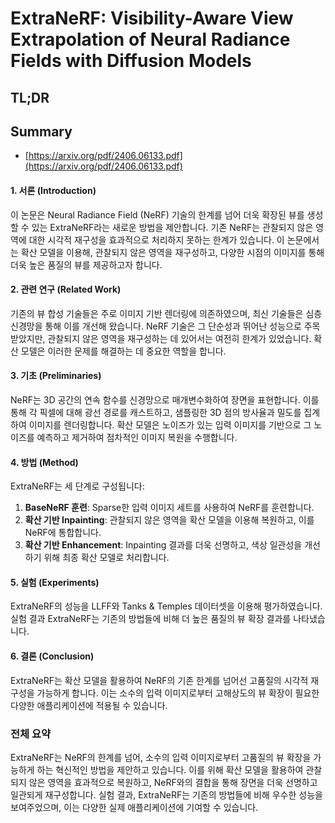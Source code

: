 # ExtraNeRF: Visibility-Aware View Extrapolation of Neural Radiance Fields with Diffusion Models
## TL;DR
## Summary
- [https://arxiv.org/pdf/2406.06133.pdf](https://arxiv.org/pdf/2406.06133.pdf)

#### 1. 서론 (Introduction)
이 논문은 Neural Radiance Field (NeRF) 기술의 한계를 넘어 더욱 확장된 뷰를 생성할 수 있는 ExtraNeRF라는 새로운 방법을 제안합니다. 기존 NeRF는 관찰되지 않은 영역에 대한 시각적 재구성을 효과적으로 처리하지 못하는 한계가 있습니다. 이 논문에서는 확산 모델을 이용해, 관찰되지 않은 영역을 재구성하고, 다양한 시점의 이미지를 통해 더욱 높은 품질의 뷰를 제공하고자 합니다.

#### 2. 관련 연구 (Related Work)
기존의 뷰 합성 기술들은 주로 이미지 기반 렌더링에 의존하였으며, 최신 기술들은 심층 신경망을 통해 이를 개선해 왔습니다. NeRF 기술은 그 단순성과 뛰어난 성능으로 주목받았지만, 관찰되지 않은 영역을 재구성하는 데 있어서는 여전히 한계가 있었습니다. 확산 모델은 이러한 문제를 해결하는 데 중요한 역할을 합니다.

#### 3. 기초 (Preliminaries)
NeRF는 3D 공간의 연속 함수를 신경망으로 매개변수화하여 장면을 표현합니다. 이를 통해 각 픽셀에 대해 광선 경로를 캐스트하고, 샘플링한 3D 점의 방사율과 밀도를 집계하여 이미지를 렌더링합니다. 확산 모델은 노이즈가 있는 입력 이미지를 기반으로 그 노이즈를 예측하고 제거하여 점차적인 이미지 복원을 수행합니다.

#### 4. 방법 (Method)
ExtraNeRF는 세 단계로 구성됩니다:
1. **BaseNeRF 훈련**: Sparse한 입력 이미지 세트를 사용하여 NeRF를 훈련합니다.
2. **확산 기반 Inpainting**: 관찰되지 않은 영역을 확산 모델을 이용해 복원하고, 이를 NeRF에 통합합니다.
3. **확산 기반 Enhancement**: Inpainting 결과를 더욱 선명하고, 색상 일관성을 개선하기 위해 최종 확산 모델로 처리합니다.

#### 5. 실험 (Experiments)
ExtraNeRF의 성능을 LLFF와 Tanks & Temples 데이터셋을 이용해 평가하였습니다. 실험 결과 ExtraNeRF는 기존의 방법들에 비해 더 높은 품질의 뷰 확장 결과를 나타냈습니다.

#### 6. 결론 (Conclusion)
ExtraNeRF는 확산 모델을 활용하여 NeRF의 기존 한계를 넘어선 고품질의 시각적 재구성을 가능하게 합니다. 이는 소수의 입력 이미지로부터 고해상도의 뷰 확장이 필요한 다양한 애플리케이션에 적용될 수 있습니다.

### 전체 요약

ExtraNeRF는 NeRF의 한계를 넘어, 소수의 입력 이미지로부터 고품질의 뷰 확장을 가능하게 하는 혁신적인 방법을 제안하고 있습니다. 이를 위해 확산 모델을 활용하여 관찰되지 않은 영역을 효과적으로 복원하고, NeRF와의 결합을 통해 장면을 더욱 선명하고 일관되게 재구성합니다. 실험 결과, ExtraNeRF는 기존의 방법들에 비해 우수한 성능을 보여주었으며, 이는 다양한 실제 애플리케이션에 기여할 수 있습니다.